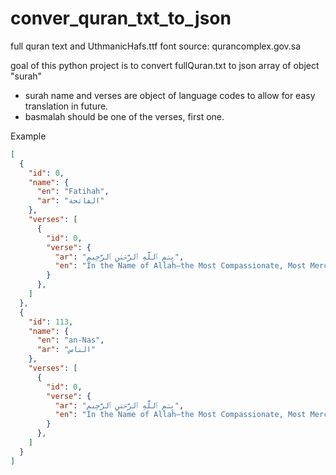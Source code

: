 # conver_quran_txt_to_json

full quran text and UthmanicHafs.ttf font source: qurancomplex.gov.sa

goal of this python project is to convert fullQuran.txt to json array of object "surah"

- surah name and verses are object of language codes to allow for easy translation in future.
- basmalah should be one of the verses, first one.

Example
```json
[
  {
    "id": 0,
    "name": { 
      "en": "Fatihah",
      "ar": "الفاتحة"
    },
    "verses": [
      {
        "id": 0,
        "verse": {
          "ar": "بِسۡمِ ٱللَّهِ ٱلرَّحۡمَٰنِ ٱلرَّحِيمِ",
          "en": "In the Name of Allah—the Most Compassionate, Most Merciful.",
        }
      },
    ]
  },
  {
    "id": 113,
    "name": { 
      "en": "an-Nas",
      "ar": "الناس"
    },
    "verses": [
      {
        "id": 0,
        "verse": {
          "ar": "بِسۡمِ ٱللَّهِ ٱلرَّحۡمَٰنِ ٱلرَّحِيمِ",
          "en": "In the Name of Allah—the Most Compassionate, Most Merciful.",
        }
      },
    ]
  }
]
```
